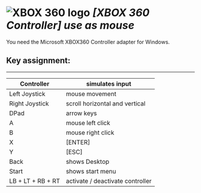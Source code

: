 # ![XBOX 360 logo](https://upload.wikimedia.org/wikipedia/commons/thumb/f/f9/Xbox_one_logo.svg/64px-Xbox_one_logo.svg.png) ***[XBOX 360 Controller] use as mouse***

You need the Microsoft XBOX360 Controller adapter for Windows.

## Key assignment:
___

| Controller        | simulates input                  |
| ------------------|---------------------------------|
| Left Joystick     |mouse movement                   |
| Right Joystick    | scroll horizontal and vertical  |
| DPad              | arrow keys                      |
| A                 | mouse left click                 |
| B                 | mouse right click     |
| X                 | [ENTER]  |
| Y                 | [ESC]  |
| Back              | shows Desktop |
| Start             | shows start menu |
| LB + LT + RB + RT | activate / deactivate controller|
